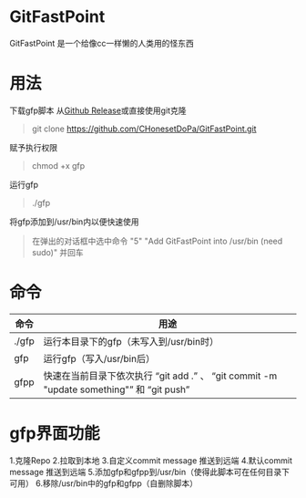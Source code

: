 # GitFastPoint
GitFastPoint 是一个给像cc一样懒的人类用的怪东西

# 用法
下载gfp脚本
从[Github Release](https://github.com/CHonesetDoPa/GitFastPoint/releases/download/0.1/gfp)或直接使用git克隆
> git clone https://github.com/CHonesetDoPa/GitFastPoint.git

赋予执行权限
> chmod +x gfp

运行gfp  
> ./gfp  

将gfp添加到/usr/bin内以便快速使用
> 在弹出的对话框中选中命令 "5" "Add GitFastPoint into /usr/bin (need sudo)" 并回车

# 命令

|命令|用途|
|---|---|
|./gfp|运行本目录下的gfp（未写入到/usr/bin时）|
|gfp|运行gfp（写入/usr/bin后）|
|gfpp|快速在当前目录下依次执行 “git add .” 、 “git commit -m "update something"” 和 “git push” |

# gfp界面功能

1.克隆Repo
2.拉取到本地
3.自定义commit message 推送到远端
4.默认commit message 推送到远端
5.添加gfp和gfpp到/usr/bin（使得此脚本可在任何目录下可用）
6.移除/usr/bin中的gfp和gfpp（自删除脚本）